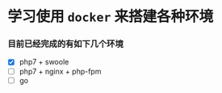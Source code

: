 # 学习使用 `docker` 来搭建各种环境

### 目前已经完成的有如下几个环境

- [x] php7 + swoole
- [ ] php7 + nginx + php-fpm
- [ ] go